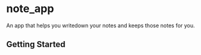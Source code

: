 # note_app

An app that helps you writedown your notes and keeps those notes for you.

## Getting Started

